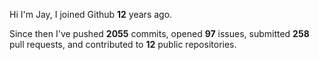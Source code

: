 Hi I'm Jay, I joined Github **12** years ago.

Since then I've pushed **2055** commits, opened **97** issues, submitted **258** pull requests, and contributed to **12** public repositories.
